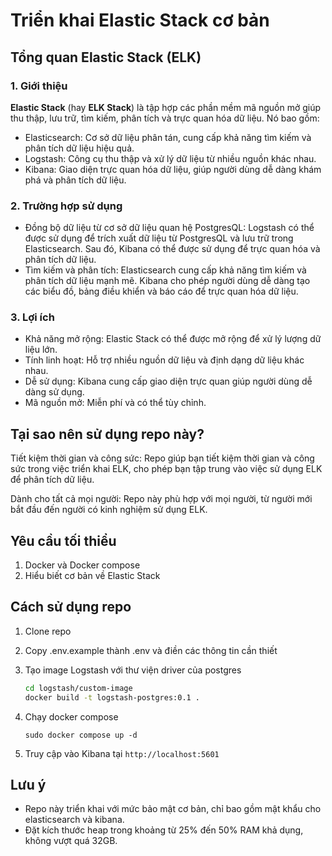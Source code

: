 # Triển khai Elastic Stack cơ bản

## Tổng quan Elastic Stack (ELK)

### 1. Giới thiệu

**Elastic Stack** (hay **ELK Stack**) là tập hợp các phần mềm mã nguồn mở giúp thu thập, lưu trữ, tìm kiếm, phân tích và trực quan hóa dữ liệu. Nó bao gồm:

- Elasticsearch: Cơ sở dữ liệu phân tán, cung cấp khả năng tìm kiếm và phân tích dữ liệu hiệu quả.
- Logstash: Công cụ thu thập và xử lý dữ liệu từ nhiều nguồn khác nhau.
- Kibana: Giao diện trực quan hóa dữ liệu, giúp người dùng dễ dàng khám phá và phân tích dữ liệu.

### 2. Trường hợp sử dụng

- Đồng bộ dữ liệu từ cơ sở dữ liệu quan hệ PostgresQL: Logstash có thể được sử dụng để trích xuất dữ liệu từ PostgresQL và lưu trữ trong Elasticsearch. Sau đó, Kibana có thể được sử dụng để trực quan hóa và phân tích dữ liệu.
- Tìm kiếm và phân tích: Elasticsearch cung cấp khả năng tìm kiếm và phân tích dữ liệu mạnh mẽ. Kibana cho phép người dùng dễ dàng tạo các biểu đồ, bảng điều khiển và báo cáo để trực quan hóa dữ liệu.

### 3. Lợi ích

- Khả năng mở rộng: Elastic Stack có thể được mở rộng để xử lý lượng dữ liệu lớn.
- Tính linh hoạt: Hỗ trợ nhiều nguồn dữ liệu và định dạng dữ liệu khác nhau.
- Dễ sử dụng: Kibana cung cấp giao diện trực quan giúp người dùng dễ dàng sử dụng.
- Mã nguồn mở: Miễn phí và có thể tùy chỉnh.

## Tại sao nên sử dụng repo này?

Tiết kiệm thời gian và công sức: Repo giúp bạn tiết kiệm thời gian và công sức trong việc triển khai ELK, cho phép bạn tập trung vào việc sử dụng ELK để phân tích dữ liệu.

Dành cho tất cả mọi người: Repo này phù hợp với mọi người, từ người mới bắt đầu đến người có kinh nghiệm sử dụng ELK.

## Yêu cầu tối thiểu

1. Docker và Docker compose
2. Hiểu biết cơ bản về Elastic Stack

## Cách sử dụng repo

1. Clone repo
2. Copy .env.example thành .env và điền các thông tin cần thiết
3. Tạo image Logstash với thư viện driver của postgres

    ```bash
    cd logstash/custom-image
    docker build -t logstash-postgres:0.1 .
    ```

4. Chạy docker compose

    ```docker
    sudo docker compose up -d
    ```

5. Truy cập vào Kibana tại `http://localhost:5601`

## Lưu ý

- Repo này triển khai với mức bảo mật cơ bản, chỉ bao gồm mật khẩu cho elasticsearch và kibana.
- Đặt kích thước heap trong khoảng từ 25% đến 50% RAM khả dụng, không vượt quá 32GB.
